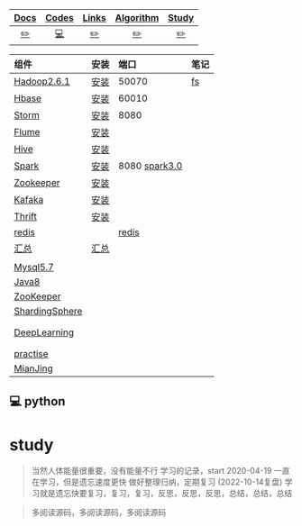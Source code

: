 | [Docs](https://github.com/zhouxiaoyuan/study/blob/master/docs/readme.md) | [Codes](https://github.com/zhouxiaoyuan/study/blob/master/codes/readme.md) | [Links]( https://github.com/zhouxiaoyuan/study/blob/master/links/readme.md) | [Algorithm]( https://github.com/zhouxiaoyuan/study/blob/master/algorithm/readme.md) |  [Study]( https://github.com/zhouxiaoyuan/study/blob/master/study/readme.md) | 
| :---: | :----: | :----: | :----: |  :----: | 
| [:pencil2:](#pencil2-Hadoop) | [:computer:](#computer-python) | [:pencil2:](#pencil2-Links)| [:pencil2:](#pencil2-Algorithm)| [:pencil2:](#pencil2-study)


|组件|安装|端口|笔记| 
|:-|:-|:-|:-| 
|[Hadoop2.6.1](https://hadoop.apache.org/docs/r2.6.5/ "https://hadoop.apache.org/docs/r2.6.5/")|[安装](https://note.youdao.com/ynoteshare1/index.html?id=40d2eb78cbed2e69890fa6edd911f102&type=notebook#/A16243022183498C8330045651C360FE)|50070|[fs](https://github.com/zhouxiaoyuan/study/blob/master/docs/tool/hd/FS.md) |
|[Hbase](https://hbase.apache.org/ "https://hbase.apache.org/")|[安装](https://note.youdao.com/ynoteshare1/index.html?id=40d2eb78cbed2e69890fa6edd911f102&type=notebook#/8A5BE9B94C4C4345951EF6883AB999A3)|60010| 
|[Storm](https://storm.apache.org/ "https://storm.apache.org/")|[安装](https://note.youdao.com/ynoteshare1/index.html?id=40d2eb78cbed2e69890fa6edd911f102&type=notebook#/9C59DEE115E047948B9B0AB67ECFA40A)|8080| 
|[Flume](https://flume.apache.org/ "https://flume.apache.org/")|[安装](https://note.youdao.com/ynoteshare1/index.html?id=40d2eb78cbed2e69890fa6edd911f102&type=notebook#/9E0D0D807FFC4B108B5FF4A00E2CC769)|| 
|[Hive](https://hive.apache.org/ "https://hive.apache.org/")|[安装](https://note.youdao.com/ynoteshare1/index.html?id=40d2eb78cbed2e69890fa6edd911f102&type=notebook#/EF02B56D99A64FB0888E48C8C792100C)||| 
|[Spark](https://spark.apache.org/ "https://spark.apache.org/")|[安装](https://note.youdao.com/ynoteshare1/index.html?id=40d2eb78cbed2e69890fa6edd911f102&type=notebook#/E8507E489D3D491F97DB0EBCED4BE581)|8080 [spark3.0](https://github.com/zhouxiaoyuan/study/tree/master/codes/spark/spark3.0)| 
|[Zookeeper](https://zookeeper.apache.org/ "https://zookeeper.apache.org/")|[安装](https://note.youdao.com/ynoteshare1/index.html?id=40d2eb78cbed2e69890fa6edd911f102&type=notebook#/5AF11C787E6544E09C60175ACB8BCB3E)|| 
|[Kafaka](https://kafka.apache.org/ "https://kafka.apache.org/")|[安装](https://note.youdao.com/ynoteshare1/index.html?id=40d2eb78cbed2e69890fa6edd911f102&type=notebook#/50794958394B442C8E31C6D649ECA914)|| 
|[Thrift](http://thrift.apache.org/ "http://thrift.apache.org/")|[安装](https://note.youdao.com/ynoteshare1/index.html?id=40d2eb78cbed2e69890fa6edd911f102&type=notebook#/7DF75AEC35924C7C9934C74E4990BF8F)|| 
|[redis](https://redis.io/ "https://redis.io/")||[redis](https://github.com/zhouxiaoyuan/study/tree/master/softs/redis/)|
|[汇总](https://note.youdao.com/ynoteshare1/index.html?id=40d2eb78cbed2e69890fa6edd911f102&type=notebook)|[汇总](https://note.youdao.com/ynoteshare1/index.html?id=40d2eb78cbed2e69890fa6edd911f102&type=notebook)|| 
||||| 
|[Mysql5.7](https://dev.mysql.com/doc/refman/5.7/en/ "https://dev.mysql.com/doc/refman/5.7/en/")||| 
|[Java8](https://docs.oracle.com/javase/8/ "https://docs.oracle.com/javase/8/")||| 
|[ZooKeeper](https://zookeeper.apache.org/doc/current/index.html "https://zookeeper.apache.org/doc/current/index.html")||| 
|[ShardingSphere](https://shardingsphere.apache.org/document/current/en/overview/  "https://zookeeper.apache.org/doc/current/index.html")|||     
||||| 
||||| 
|[DeepLearning](https://github.com/zhouxiaoyuan/study/blob/master/docs/tool/DeepLearning/menu.md)|||| 
||||| 
||||| 
|[practise](https://github.com/scutan90/interview_internal_reference)|||| 
|[MianJing](https://github.com/0voice)|||| 



## :computer: python
























# study
> 当然人体能量很重要，没有能量不行
学习的记录，start 2020-04-19
一直在学习，但是遗忘速度更快
做好整理归纳，定期复习
> (2022-10-14复盘) 学习就是遗忘快要复习，复习，复习，反思，反思，反思，总结，总结，总结

> 多阅读源码，多阅读源码，多阅读源码
